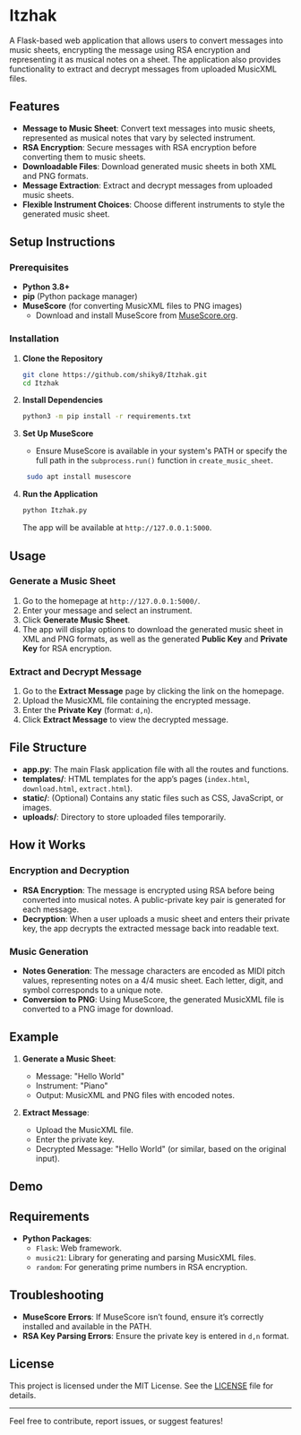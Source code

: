 # Itzhak

A Flask-based web application that allows users to convert messages into music sheets, encrypting the message using RSA encryption and representing it as musical notes on a sheet. The application also provides functionality to extract and decrypt messages from uploaded MusicXML files.

## Features

- **Message to Music Sheet**: Convert text messages into music sheets, represented as musical notes that vary by selected instrument.
- **RSA Encryption**: Secure messages with RSA encryption before converting them to music sheets.
- **Downloadable Files**: Download generated music sheets in both XML and PNG formats.
- **Message Extraction**: Extract and decrypt messages from uploaded music sheets.
- **Flexible Instrument Choices**: Choose different instruments to style the generated music sheet.

## Setup Instructions

### Prerequisites

- **Python 3.8+** 
- **pip** (Python package manager)
- **MuseScore** (for converting MusicXML files to PNG images)
  - Download and install MuseScore from [MuseScore.org](https://musescore.org/).

### Installation

1. **Clone the Repository**
    ```bash
    git clone https://github.com/shiky8/Itzhak.git
    cd Itzhak
    ```

2. **Install Dependencies**
    ```bash
    python3 -m pip install -r requirements.txt
    ```

3. **Set Up MuseScore**
   - Ensure MuseScore is available in your system's PATH or specify the full path in the `subprocess.run()` function in `create_music_sheet`.
   ```bash
    sudo apt install musescore
    ```

4. **Run the Application**
    ```bash
    python Itzhak.py
    ```
    The app will be available at `http://127.0.0.1:5000`.

## Usage

### Generate a Music Sheet

1. Go to the homepage at `http://127.0.0.1:5000/`.
2. Enter your message and select an instrument.
3. Click **Generate Music Sheet**. 
4. The app will display options to download the generated music sheet in XML and PNG formats, as well as the generated **Public Key** and **Private Key** for RSA encryption.

### Extract and Decrypt Message

1. Go to the **Extract Message** page by clicking the link on the homepage.
2. Upload the MusicXML file containing the encrypted message.
3. Enter the **Private Key** (format: `d,n`).
4. Click **Extract Message** to view the decrypted message.

## File Structure

- **app.py**: The main Flask application file with all the routes and functions.
- **templates/**: HTML templates for the app’s pages (`index.html`, `download.html`, `extract.html`).
- **static/**: (Optional) Contains any static files such as CSS, JavaScript, or images.
- **uploads/**: Directory to store uploaded files temporarily.

## How it Works

### Encryption and Decryption

- **RSA Encryption**: The message is encrypted using RSA before being converted into musical notes. A public-private key pair is generated for each message.
- **Decryption**: When a user uploads a music sheet and enters their private key, the app decrypts the extracted message back into readable text.

### Music Generation

- **Notes Generation**: The message characters are encoded as MIDI pitch values, representing notes on a 4/4 music sheet. Each letter, digit, and symbol corresponds to a unique note.
- **Conversion to PNG**: Using MuseScore, the generated MusicXML file is converted to a PNG image for download.

## Example

1. **Generate a Music Sheet**: 
    - Message: "Hello World"
    - Instrument: "Piano"
    - Output: MusicXML and PNG files with encoded notes.
  
2. **Extract Message**:
    - Upload the MusicXML file.
    - Enter the private key.
    - Decrypted Message: "Hello World" (or similar, based on the original input).
## Demo

## Requirements

- **Python Packages**:
  - `Flask`: Web framework.
  - `music21`: Library for generating and parsing MusicXML files.
  - `random`: For generating prime numbers in RSA encryption.

## Troubleshooting

- **MuseScore Errors**: If MuseScore isn’t found, ensure it’s correctly installed and available in the PATH.
- **RSA Key Parsing Errors**: Ensure the private key is entered in `d,n` format.

## License

This project is licensed under the MIT License. See the [LICENSE](LICENSE) file for details.

---

Feel free to contribute, report issues, or suggest features!

